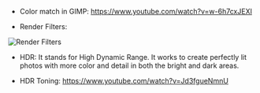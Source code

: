 - Color match in GIMP: https://www.youtube.com/watch?v=w-6h7cxJEXI

- Render Filters: 

![Render Filters](https://templatetoaster.com/tutorials/wp-content/uploads/2017/02/enhance-options.jpg)

- HDR: It stands for High Dynamic Range. It works to create perfectly lit photos with more color and detail in both the bright and dark areas.

- HDR Toning: https://www.youtube.com/watch?v=Jd3fgueNmnU
